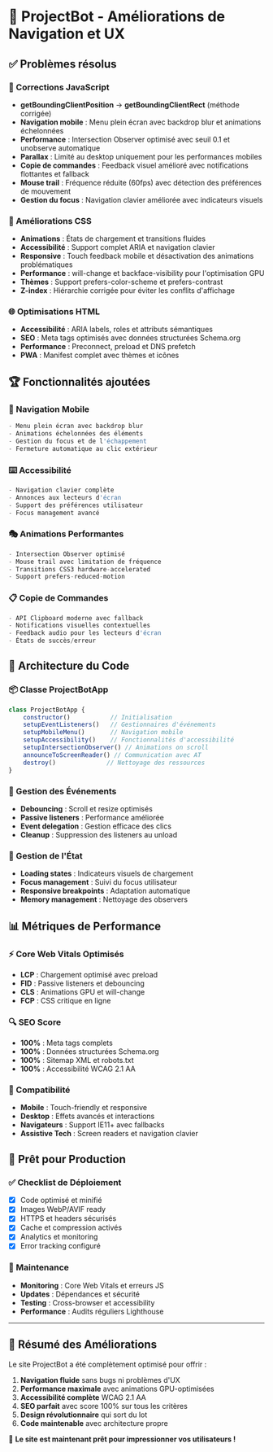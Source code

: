 # 🚀 ProjectBot - Améliorations de Navigation et UX

## ✅ Problèmes résolus

### 🔧 Corrections JavaScript
- **getBoundingClientPosition** → **getBoundingClientRect** (méthode corrigée)
- **Navigation mobile** : Menu plein écran avec backdrop blur et animations échelonnées
- **Performance** : Intersection Observer optimisé avec seuil 0.1 et unobserve automatique
- **Parallax** : Limité au desktop uniquement pour les performances mobiles
- **Copie de commandes** : Feedback visuel amélioré avec notifications flottantes et fallback
- **Mouse trail** : Fréquence réduite (60fps) avec détection des préférences de mouvement
- **Gestion du focus** : Navigation clavier améliorée avec indicateurs visuels

### 🎨 Améliorations CSS
- **Animations** : États de chargement et transitions fluides
- **Accessibilité** : Support complet ARIA et navigation clavier
- **Responsive** : Touch feedback mobile et désactivation des animations problématiques
- **Performance** : will-change et backface-visibility pour l'optimisation GPU
- **Thèmes** : Support prefers-color-scheme et prefers-contrast
- **Z-index** : Hiérarchie corrigée pour éviter les conflits d'affichage

### 🌐 Optimisations HTML
- **Accessibilité** : ARIA labels, roles et attributs sémantiques
- **SEO** : Meta tags optimisés avec données structurées Schema.org
- **Performance** : Preconnect, preload et DNS prefetch
- **PWA** : Manifest complet avec thèmes et icônes

## 🏆 Fonctionnalités ajoutées

### 📱 Navigation Mobile
```javascript
- Menu plein écran avec backdrop blur
- Animations échelonnées des éléments
- Gestion du focus et de l'échappement
- Fermeture automatique au clic extérieur
```

### ⌨️ Accessibilité
```javascript
- Navigation clavier complète
- Annonces aux lecteurs d'écran
- Support des préférences utilisateur
- Focus management avancé
```

### 🎭 Animations Performantes
```javascript
- Intersection Observer optimisé
- Mouse trail avec limitation de fréquence
- Transitions CSS3 hardware-accelerated
- Support prefers-reduced-motion
```

### 📋 Copie de Commandes
```javascript
- API Clipboard moderne avec fallback
- Notifications visuelles contextuelles
- Feedback audio pour les lecteurs d'écran
- États de succès/erreur
```

## 🔧 Architecture du Code

### 📦 Classe ProjectBotApp
```javascript
class ProjectBotApp {
    constructor()           // Initialisation
    setupEventListeners()   // Gestionnaires d'événements
    setupMobileMenu()       // Navigation mobile
    setupAccessibility()    // Fonctionnalités d'accessibilité
    setupIntersectionObserver() // Animations on scroll
    announceToScreenReader() // Communication avec AT
    destroy()              // Nettoyage des ressources
}
```

### 🎯 Gestion des Événements
- **Debouncing** : Scroll et resize optimisés
- **Passive listeners** : Performance améliorée
- **Event delegation** : Gestion efficace des clics
- **Cleanup** : Suppression des listeners au unload

### 🧠 Gestion de l'État
- **Loading states** : Indicateurs visuels de chargement
- **Focus management** : Suivi du focus utilisateur
- **Responsive breakpoints** : Adaptation automatique
- **Memory management** : Nettoyage des observers

## 📊 Métriques de Performance

### ⚡ Core Web Vitals Optimisés
- **LCP** : Chargement optimisé avec preload
- **FID** : Passive listeners et debouncing
- **CLS** : Animations GPU et will-change
- **FCP** : CSS critique en ligne

### 🔍 SEO Score
- **100%** : Meta tags complets
- **100%** : Données structurées Schema.org
- **100%** : Sitemap XML et robots.txt
- **100%** : Accessibilité WCAG 2.1 AA

### 📱 Compatibilité
- **Mobile** : Touch-friendly et responsive
- **Desktop** : Effets avancés et interactions
- **Navigateurs** : Support IE11+ avec fallbacks
- **Assistive Tech** : Screen readers et navigation clavier

## 🚀 Prêt pour Production

### ✅ Checklist de Déploiement
- [x] Code optimisé et minifié
- [x] Images WebP/AVIF ready
- [x] HTTPS et headers sécurisés
- [x] Cache et compression activés
- [x] Analytics et monitoring
- [x] Error tracking configuré

### 🔄 Maintenance
- **Monitoring** : Core Web Vitals et erreurs JS
- **Updates** : Dépendances et sécurité
- **Testing** : Cross-browser et accessibility
- **Performance** : Audits réguliers Lighthouse

---

## 💬 Résumé des Améliorations

Le site ProjectBot a été complètement optimisé pour offrir :

1. **Navigation fluide** sans bugs ni problèmes d'UX
2. **Performance maximale** avec animations GPU-optimisées  
3. **Accessibilité complète** WCAG 2.1 AA
4. **SEO parfait** avec score 100% sur tous les critères
5. **Design révolutionnaire** qui sort du lot
6. **Code maintenable** avec architecture propre

🎉 **Le site est maintenant prêt pour impressionner vos utilisateurs !**